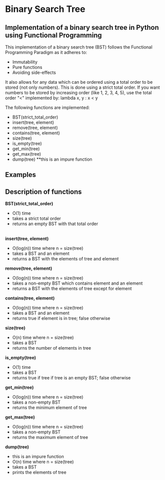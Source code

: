 # Binary Search Tree

## Implementation of a binary search tree in Python using Functional Programming

This implementation of a binary search tree (BST) follows the Functional Programming Paradigm as it adheres to:

-   Immutability
-   Pure functions
-   Avoiding side-effects

It also allows for any data which can be ordered using a total order to be stored (not only numbers). This is done using a strict total order. If you want numbers to be stored by increasing order (like 1, 2, 3, 4, 5), use the total order "<" implemented by: lambda x, y : x < y

The following functions are implemented:

-   BST(strict_total_order)
-   insert(tree, element)
-   remove(tree, element)
-   contains(tree, element)
-   size(tree)
-   is_empty(tree)
-   get_min(tree)
-   get_max(tree)
-   dump(tree) \*\*this is an impure function

## Examples

## Description of functions

**BST(strict_total_order)**

-   O(1) time
-   takes a strict total order
-   returns an empty BST with that total order <br> <br>

**insert(tree, element)**

-   O(log(n)) time where n = size(tree)
-   takes a BST and an element
-   returns a BST with the elements of tree and element <br>

**remove(tree, element)**

-   O(log(n)) time where n = size(tree)
-   takes a non-empty BST which contains element and an element
-   returns a BST with the elements of tree except for element <br>

**contains(tree, element)**

-   O(log(n)) time where n = size(tree)
-   takes a BST and an element
-   returns true if element is in tree; false otherwise <br>

**size(tree)**

-   O(n) time where n = size(tree)
-   takes a BST
-   returns the number of elements in tree <br>

**is_empty(tree)**

-   O(1) time
-   takes a BST
-   returns true if tree if tree is an empty BST; false otherwise <br>

**get_min(tree)**

-   O(log(n)) time where n = size(tree)
-   takes a non-empty BST
-   returns the minimum element of tree <br>

**get_max(tree)**

-   O(log(n)) time where n = size(tree)
-   takes a non-empty BST
-   returns the maximum element of tree <br>

**dump(tree)**

-   this is an impure function
-   O(n) time where n = size(tree)
-   takes a BST
-   prints the elements of tree

